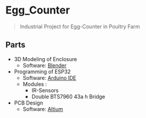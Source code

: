 # Egg_Counter
> Industrial Project for Egg-Counter in Poultry Farm

## Parts
* 3D Modeling of Enclosure
  * Software: [Blender](https://www.blender.org/)
* Programming of ESP32
  * Software: [Arduino IDE](https://www.arduino.cc/en/software)
  * Modules :
    * IR-Sensors
    * Double BTS7960 43a h Bridge
* PCB Design
  * Software: [Altium](https://www.altium.com/)
